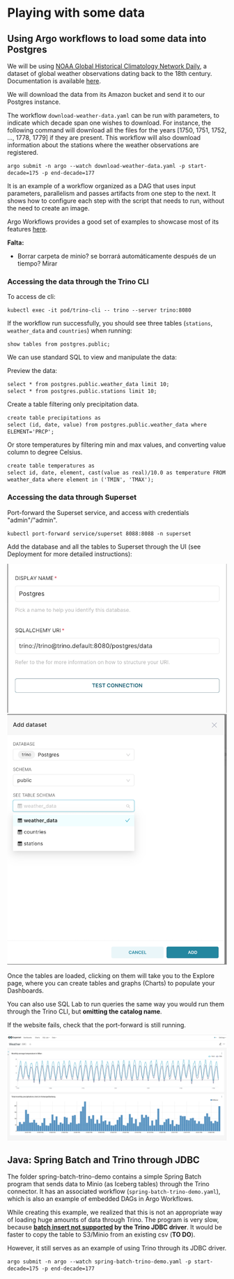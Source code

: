 # Playing with some data

## Using Argo workflows to load some data into Postgres

We will be using [NOAA Global Historical Climatology Network Daily](https://registry.opendata.aws/noaa-ghcn/), a dataset of global weather observations dating back to the 18th century. Documentation is available [here](https://github.com/awslabs/open-data-docs/tree/main/docs/noaa/noaa-ghcn).

We will download the data from its Amazon bucket and send it to our Postgres instance.

The workflow `download-weather-data.yaml` can be run with parameters, to indicate which decade span one wishes to download. For instance, the following command will download all the files for the years [1750, 1751, 1752, ..., 1778, 1779] if they are present. 
This workflow will also download information about the stations where the weather observations are registered.

```
argo submit -n argo --watch download-weather-data.yaml -p start-decade=175 -p end-decade=177
```

It is an example of a workflow organized as a DAG that uses input parameters, parallelism and passes artifacts from one step to the next. It shows how to configure each step with the script that needs to run, without the need to create an image.

Argo Workflows provides a good set of examples to showcase most of its features [here](https://github.com/argoproj/argo-workflows/tree/master/examples).

**Falta:**
- Borrar carpeta de minio? se borrará automáticamente después de un tiempo? Mirar


### Accessing the data through the Trino CLI

To access de cli:

```
kubectl exec -it pod/trino-cli -- trino --server trino:8080
```

If the workflow run successfully, you should see three tables (`stations`, `weather_data` and `countries`) when running:

```
show tables from postgres.public;
```

We can use standard SQL to view and manipulate the data:

Preview the data:

```
select * from postgres.public.weather_data limit 10;
select * from postgres.public.stations limit 10;
```

Create a table filtering only precipitation data.

```
create table precipitations as 
select (id, date, value) from postgres.public.weather_data where ELEMENT='PRCP';
```

Or store temperatures by filtering min and max values, and converting value column to degree Celsius.
```
create table temperatures as
select id, date, element, cast(value as real)/10.0 as temperature FROM
weather_data where element in ('TMIN', 'TMAX');
```


### Accessing the data through Superset

Port-forward the Superset service, and access with credentials "admin"/"admin".

```
kubectl port-forward service/superset 8088:8088 -n superset
```

Add the database and all the tables to Superset through the UI (see Deployment for more detailed instructions):

![superset-postgres](img/superset-connect-to-postgres.png "postgres-connection-through-trino")
![add-datasets](img/superset-add-datasets.png "superset-add-datasets")


Once the tables are loaded, clicking on them will take you to the Explore page, where you can create tables and graphs (Charts) to populate your Dashboards.

You can also use SQL Lab to run queries the same way you would run them through the Trino CLI, but **omitting the catalog name**.

If the website fails, check that the port-forward is still running.


![example-dashboard](img/example-dashboard.png "superset-example-dashboard")



## Java: Spring Batch and Trino through JDBC

The folder spring-batch-trino-demo contains a simple Spring Batch program that sends data to Minio (as Iceberg tables) through the Trino connector. It has an associated workflow (`spring-batch-trino-demo.yaml`), which is also an example of embedded DAGs in Argo Workflows.

While creating this example, we realized that this is not an appropriate way of loading huge amounts of data through Trino. The program is very slow, because **[batch insert not supported](https://github.com/trinodb/trino/issues/5913) by the Trino JDBC driver**. It would be faster to copy the table to S3/Minio from an existing csv (**TO DO**).

However, it still serves as an example of using Trino through its JDBC driver.

```
argo submit -n argo --watch spring-batch-trino-demo.yaml -p start-decade=175 -p end-decade=177
```



